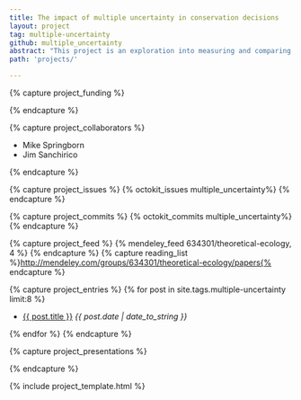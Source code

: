 ```yaml
---
title: The impact of multiple uncertainty in conservation decisions 
layout: project
tag: multiple-uncertainty
github: multiple_uncertainty
abstract: "This project is an exploration into measuring and comparing the value of information in the problem of optimal control or management of a natural resource under multiple sources of uncertainty. Uncertainty about model dynamics, quality of information, and the accuracy of management implementation pose a challenge both in theory and practice of managing natural systems. Different forms of uncertainty may interact, making it impossible to study each in isolation, even in theory and simulation. While managers can often gather additional information to decease uncertainty, not all information is equally valuable. The goal of this project is to help illuminate what kinds of information are most valuable (or kinds of uncertainty are most hazardous) in a way that can be quantified directly in the context of the management optimization problem."
path: 'projects/'

---
```


{% capture project_funding %}

{% endcapture %}

{% capture project_collaborators %}

- Mike Springborn
- Jim Sanchirico 

{% endcapture %}

{% capture project_issues %}
{% octokit_issues multiple_uncertainty%}
{% endcapture %}

{% capture project_commits %}
{% octokit_commits multiple_uncertainty%}
{% endcapture %}

{% capture project_feed %}
{% mendeley_feed 634301/theoretical-ecology, 4 %}
{% endcapture %}
{% capture reading_list %}http://mendeley.com/groups/634301/theoretical-ecology/papers{% endcapture %}

{% capture project_entries %}
{% for post in site.tags.multiple-uncertainty limit:8 %}
- <a href="{{ post.url }}">{{ post.title }}</a> <span style="font-style:italic"> {{ post.date | date_to_string }}</span>

{% endfor %}
{% endcapture %}

{% capture project_presentations %}

{% endcapture %}



{% include project_template.html %}

